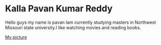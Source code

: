 # Kalla Pavan Kumar Reddy

Hello guys my name is pavan Iam currently studying masters in Northwest Missouri state university.I like watching movies and reading books.


[My picture](https://github.com/kallapavankumarreddy/assignment2-kalla/blob/main/Pavan%20Photo.jpeg)